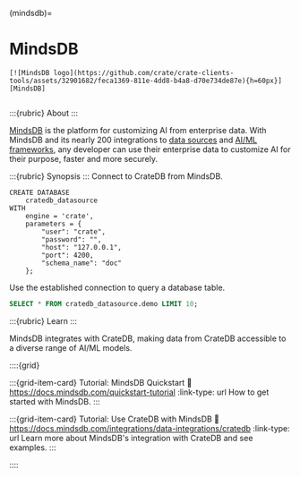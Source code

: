 (mindsdb)=
# MindsDB

```{div} .float-right
[![MindsDB logo](https://github.com/crate/crate-clients-tools/assets/32901682/feca1369-811e-4dd8-b4a8-d70e734de87e){h=60px}][MindsDB]
```
```{div} .clearfix
```

:::{rubric} About
:::

[MindsDB] is the platform for customizing AI from enterprise data. With MindsDB
and its nearly 200 integrations to [data sources] and [AI/ML frameworks], 
any developer can use their enterprise data to customize AI for their purpose, 
faster and more securely.

:::{rubric} Synopsis
:::
Connect to CrateDB from MindsDB.
```postgresql
CREATE DATABASE
    cratedb_datasource
WITH
    engine = 'crate',
    parameters = {
        "user": "crate",
        "password": "",
        "host": "127.0.0.1",
        "port": 4200,
        "schema_name": "doc"
    };
```
Use the established connection to query a database table.
```sql
SELECT * FROM cratedb_datasource.demo LIMIT 10;
```

:::{rubric} Learn
:::

MindsDB integrates with CrateDB, making data from CrateDB accessible to
a diverse range of AI/ML models.

::::{grid}

:::{grid-item-card} Tutorial: MindsDB Quickstart
:link: https://docs.mindsdb.com/quickstart-tutorial
:link-type: url
How to get started with MindsDB.
:::

:::{grid-item-card} Tutorial: Use CrateDB with MindsDB
:link: https://docs.mindsdb.com/integrations/data-integrations/cratedb
:link-type: url
Learn more about MindsDB's integration with CrateDB and see examples.
:::

::::


[AI/ML frameworks]: https://docs.mindsdb.com/integrations/ai-overview 
[data sources]: https://docs.mindsdb.com/integrations/data-overview 
[MindsDB]: https://github.com/mindsdb/mindsdb
